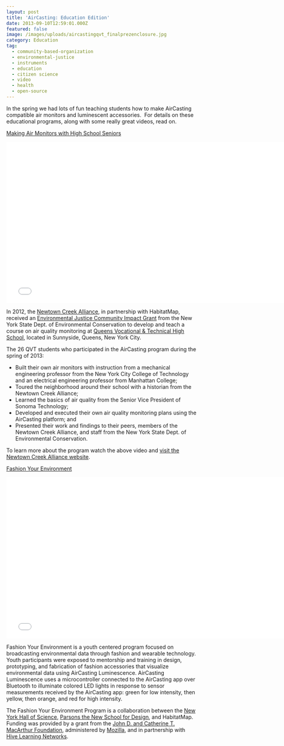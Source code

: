 ```yaml
---
layout: post
title: 'AirCasting: Education Edition'
date: 2013-09-10T12:59:01.000Z
featured: false
image: /images/uploads/aircastingqvt_finalprezenclosure.jpg
category: Education
tag:
  - community-based-organization
  - environmental-justice
  - instruments
  - education
  - citizen science
  - video
  - health
  - open-source
---
```

<p>In the spring we had lots of fun teaching students how to make AirCasting compatible air monitors and luminescent accessories.  For details on these educational programs, along with some really great videos, read on.</p>
<p><span style="text-decoration: underline;">Making Air Monitors with High School Seniors</span></p>
<p><iframe src="//www.youtube.com/embed/edTkvIOUHdw" frameborder="0" width="752" height="424"></iframe></p>
<p>In 2012, the <a href="http://www.newtowncreekalliance.org/community-health/aircasting" target="_blank">Newtown Creek Alliance</a>, in partnership with HabitatMap, received an <a href="http://www.dec.ny.gov/public/31403.html" target="_blank">Environmental Justice Community Impact Grant</a> from the New York State Dept. of Environmental Conservation to develop and teach a course on air quality monitoring at <a href="http://www.queensvoc.org/" target="_blank">Queens Vocational &amp; Technical High School</a>, located in Sunnyside, Queens, New York City.</p>
<p>The 26 QVT students who participated in the AirCasting program during the spring of 2013:</p>
<ul>
<li>Built their own air monitors with instruction from a mechanical engineering professor from the New York City College of Technology and an electrical engineering professor from Manhattan College;</li>
<li>Toured the neighborhood around their school with a historian from the Newtown Creek Alliance;</li>
<li>Learned the basics of air quality from the Senior Vice President of Sonoma Technology;</li>
<li>Developed and executed their own air quality monitoring plans using the AirCasting platform; and</li>
<li>Presented their work and findings to their peers, members of the Newtown Creek Alliance, and staff from the New York State Dept. of Environmental Conservation.</li>
</ul>
<p>To learn more about the program watch the above video and <a href="http://www.newtowncreekalliance.org/community-health/aircasting" target="_blank">visit the Newtown Creek Alliance website</a>.</p>
<p><span style="text-decoration: underline;">Fashion Your Environment</span></p>
<p><iframe src="//www.youtube.com/embed/MY9iIJSsF2Q?rel=0" frameborder="0" width="752" height="424"></iframe></p>
<p>Fashion Your Environment is a youth centered program focused on broadcasting environmental data through fashion and wearable technology. Youth participants were exposed to mentorship and training in design, prototyping, and fabrication of fashion accessories that visualize environmental data using AirCasting Luminescence. AirCasting Luminescence uses a microcontroller connected to the AirCasting app over Bluetooth to illuminate colored LED lights in response to sensor measurements received by the AirCasting app: green for low intensity, then yellow, then orange, and red for high intensity.</p>

<p>The Fashion Your Environment Program is a collaboration between the <a href="http://www.nysci.org/" target="_blank">New York Hall of Science</a>, <a href="http://www.newschool.edu/parsons/" target="_blank">Parsons the New School for Design</a>, and HabitatMap. Funding was provided by a grant from the <a href="http://www.macfound.org/" target="_blank">John D. and Catherine T. MacArthur Foundation</a>, administered by <a href="http://www.mozilla.org/en-US/foundation/" target="_blank">Mozilla</a>, and in partnership with <a href="http://hivelearningnetwork.org/" target="_blank">Hive Learning Networks</a>.</p>
